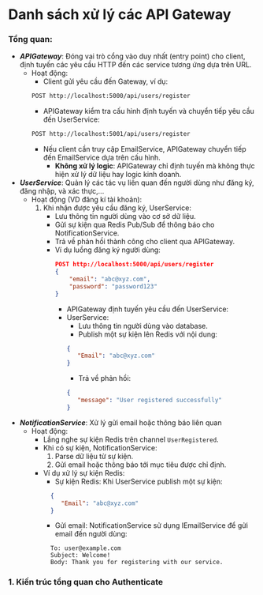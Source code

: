 ﻿# Danh sách xử lý các API Gateway

### Tổng quan:

- _**APIGateway**_: Đóng vai trò cổng vào duy nhất (entry point) cho client, định tuyến các yêu cầu HTTP đến các service
  tương ứng dựa trên URL.
    - Hoạt động:
        - Client gửi yêu cầu đến Gateway, ví dụ:
      ```bash
      POST http://localhost:5000/api/users/register
      ```
        - APIGateway kiểm tra cấu hình định tuyến và chuyển tiếp yêu cầu đến UserService:
      ```bash
      POST http://localhost:5001/api/users/register
      ```
        - Nếu client cần truy cập EmailService, APIGateway chuyển tiếp đến EmailService dựa trên cấu hình.
            - **Không xử lý logic**: APIGateway chỉ định tuyến mà không thực hiện xử lý dữ liệu hay logic kinh doanh.
- _**UserService**_: Quản lý các tác vụ liên quan đến người dùng như đăng ký, đăng nhập, và xác thực,...
    - Hoạt động (VD đăng kí tài khoản):
        1. Khi nhận được yêu cầu đăng ký, UserService:
            - Lưu thông tin người dùng vào cơ sở dữ liệu.
            - Gửi sự kiện qua Redis Pub/Sub để thông báo cho NotificationService.
            - Trả về phản hồi thành công cho client qua APIGateway.
            - Ví dụ luồng đăng ký người dùng:
              ```json
              POST http://localhost:5000/api/users/register
              {
                  "email": "abc@xyz.com",
                  "password": "password123"
              }
              ```
                - APIGateway định tuyến yêu cầu đến UserService:
                - UserService:
                    - Lưu thông tin người dùng vào database.
                    - Publish một sự kiện lên Redis với nội dung:
                    ```json
                    {
                       "Email": "abc@xyz.com"
                    }
                    ```
                    - Trả về phản hồi:
                    ```json
                    {
                       "message": "User registered successfully"
                    }
                    ```
- _**NotificationService**_: Xử lý gửi email hoặc thông báo liên quan
  - Hoạt động:
    - Lắng nghe sự kiện Redis trên channel <code>UserRegistered</code>.
    - Khi có sự kiện, NotificationService:
      1. Parse dữ liệu từ sự kiện.
      2. Gửi email hoặc thông báo tới mục tiêu được chỉ định.
    - Ví dụ xử lý sự kiện Redis:
      - Sự kiện Redis: Khi UserService publish một sự kiện:
      ```json
        {
           "Email": "abc@xyz.com"
        }
      ```
      - Gửi email: NotificationService sử dụng IEmailService để gửi email đến người dùng:
      ```text
        To: user@example.com
        Subject: Welcome!
        Body: Thank you for registering with our service.
      ```
### 1. Kiến trúc tổng quan cho Authenticate
